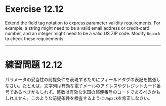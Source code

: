 # Exercise 12.12
Extend the field tag notation to express parameter validity requirements. For example, a string might need to be a valid email address or credit-card number, and an integer might need to be a valid US ZIP code. Modify `Unpack` to check these requirements.

---
# 練習問題 12.12
パラメータの妥当性の前提条件を表現するためにフィールドタグの表記を拡張しなさい。たとえば、文字列は有効な電子メールのアドレスやクレジットカード番号であるべきかもしれず。整数は有効な米国の郵便番号のコードであるべきかもしれません。このような前提条件を検査するように`Unpack`を修正しなさい。
